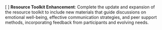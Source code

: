 [ ] **Resource Toolkit Enhancement**: Complete the update and expansion of the resource toolkit to include new materials that guide discussions on emotional well-being, effective communication strategies, and peer support methods, incorporating feedback from participants and evolving needs.